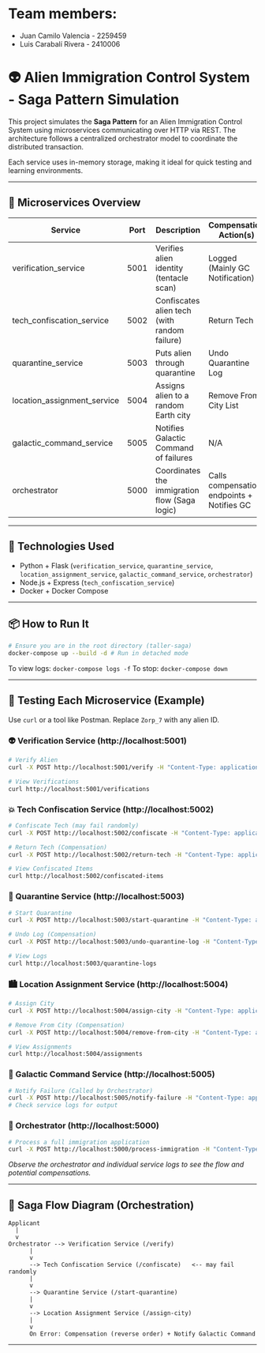 # Team members:

- Juan Camilo Valencia - 2259459
- Luis Carabalí Rivera - 2410006

# 👽 Alien Immigration Control System - Saga Pattern Simulation

This project simulates the **Saga Pattern** for an Alien Immigration Control System using microservices communicating over HTTP via REST. The architecture follows a centralized orchestrator model to coordinate the distributed transaction.

Each service uses in-memory storage, making it ideal for quick testing and learning environments.

---

## 🚀 Microservices Overview

| Service                     | Port | Description                                   | Compensation Action(s)                     |
| --------------------------- | ---- | --------------------------------------------- | ------------------------------------------ |
| verification_service        | 5001 | Verifies alien identity (tentacle scan)       | Logged (Mainly GC Notification)            |
| tech_confiscation_service   | 5002 | Confiscates alien tech (with random failure)  | Return Tech                                |
| quarantine_service          | 5003 | Puts alien through quarantine                 | Undo Quarantine Log                        |
| location_assignment_service | 5004 | Assigns alien to a random Earth city          | Remove From City List                      |
| galactic_command_service    | 5005 | Notifies Galactic Command of failures         | N/A                                        |
| orchestrator                | 5000 | Coordinates the immigration flow (Saga logic) | Calls compensation endpoints + Notifies GC |

---

## 🧱 Technologies Used

- Python + Flask (`verification_service`, `quarantine_service`, `location_assignment_service`, `galactic_command_service`, `orchestrator`)
- Node.js + Express (`tech_confiscation_service`)
- Docker + Docker Compose

---

## 📦 How to Run It

```bash
# Ensure you are in the root directory (taller-saga)
docker-compose up --build -d # Run in detached mode
```

To view logs: `docker-compose logs -f`
To stop: `docker-compose down`

---

## 🧪 Testing Each Microservice (Example)

Use `curl` or a tool like Postman. Replace `Zorp_7` with any alien ID.

### 👽 Verification Service (http://localhost:5001)

```bash
# Verify Alien
curl -X POST http://localhost:5001/verify -H "Content-Type: application/json" -d '{"alien_id": "Zorp_7"}'

# View Verifications
curl http://localhost:5001/verifications
```

### 💥 Tech Confiscation Service (http://localhost:5002)

```bash
# Confiscate Tech (may fail randomly)
curl -X POST http://localhost:5002/confiscate -H "Content-Type: application/json" -d '{"alien_id": "Zorp_7"}'

# Return Tech (Compensation)
curl -X POST http://localhost:5002/return-tech -H "Content-Type: application/json" -d '{"alien_id": "Zorp_7"}'

# View Confiscated Items
curl http://localhost:5002/confiscated-items
```

### 🦠 Quarantine Service (http://localhost:5003)

```bash
# Start Quarantine
curl -X POST http://localhost:5003/start-quarantine -H "Content-Type: application/json" -d '{"alien_id": "Zorp_7"}'

# Undo Log (Compensation)
curl -X POST http://localhost:5003/undo-quarantine-log -H "Content-Type: application/json" -d '{"alien_id": "Zorp_7"}'

# View Logs
curl http://localhost:5003/quarantine-logs
```

### 🏙️ Location Assignment Service (http://localhost:5004)

```bash
# Assign City
curl -X POST http://localhost:5004/assign-city -H "Content-Type: application/json" -d '{"alien_id": "Zorp_7"}'

# Remove From City (Compensation)
curl -X POST http://localhost:5004/remove-from-city -H "Content-Type: application/json" -d '{"alien_id": "Zorp_7"}'

# View Assignments
curl http://localhost:5004/assignments
```

### 🚓 Galactic Command Service (http://localhost:5005)

```bash
# Notify Failure (Called by Orchestrator)
curl -X POST http://localhost:5005/notify-failure -H "Content-Type: application/json" -d '{"alien_id": "Zorp_7", "reason": "Test notification"}'
# Check service logs for output
```

### 🤖 Orchestrator (http://localhost:5000)

```bash
# Process a full immigration application
curl -X POST http://localhost:5000/process-immigration -H "Content-Type: application/json" -d '{"alien_id": "Glar_Blar"}'
```

_Observe the orchestrator and individual service logs to see the flow and potential compensations._

---

## 🔄 Saga Flow Diagram (Orchestration)

```
Applicant
  |
  v
Orchestrator --> Verification Service (/verify)
      |
      v
      --> Tech Confiscation Service (/confiscate)   <-- may fail randomly
      |
      v
      --> Quarantine Service (/start-quarantine)
      |
      v
      --> Location Assignment Service (/assign-city)
      |
      v
      On Error: Compensation (reverse order) + Notify Galactic Command
```

---
